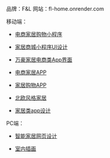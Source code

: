 品牌：F&L
网站：fl-home.onrender.com

移动端：
- [电商家居购物小程序](https://js.design/community?category=detail&type=resource&id=62c69466928443d7c7981481)
- [家居商城小程序UI设计](https://js.design/community?category=detail&type=resource&id=62e8c7f80dee15624361d160)
- [万豪家居电商类App界面](https://js.design/community?category=detail&type=resource&id=622952430b96c773da594d90)
- [电商家居APP](https://js.design/community?category=detail&type=resource&id=62c92cecc1e8d2aa50075bad)
- [家居购物APP](https://js.design/community?category=detail&type=resource&id=62eb9bcc68d84c09bc344b80)
- [北欧风格家居](https://js.design/community?category=detail&type=resource&id=6257b9ff8511c9677c84541c)


- [家居类app设计](https://pixso.cn/community/file/r5fLCv4VuNX3noC8uQjsjQ)



PC端：
- [智能家居网页设计](https://js.design/community?category=detail&type=resource&id=62e1f8d0b5848cc7f1c751ea)



- [室内插画](https://js.design/community?category=detail&type=resource&id=6284964200c8738c198d2e6a)